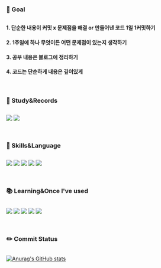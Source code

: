 

### :star2: Goal 
##
#### 1. 단순한 내용이 커밋 x 문제점을 해결 or 만들어낸 코드 1일 1커밋하기
#### 2. 1주일에 하나 무엇이든 어떤 문제점이 있는지 생각하기
#### 3. 공부 내용은 블로그에 정리하기
#### 4. 코드는 단순하게 내용은 깊이있게
<br>

### :notebook_with_decorative_cover: Study&Records
##
<a href="https://3d1935.tistory.com/"><img src="https://img.shields.io/badge/Blog-FF5722?style=for-the-badge&logo=Blogger&logoColor=white"/></a>
<a href = "https://github.com/bickck/"><img src="https://img.shields.io/badge/github-181717?style=for-the-badge&logo=github&logoColor=white"></a>


<br>

### :muscle: Skills&Language
##

<img src="https://img.shields.io/badge/c++-00599C?style=for-the-badge&logo=c%2B%2B&logoColor=white"> <img src="https://img.shields.io/badge/Java-007396?style=for-the-badge&logo=Java&logoColor=white"/> <img src="https://img.shields.io/badge/Spring-6DB33F?style=for-the-badge&logo=Spring&logoColor=white"/> 
<img src="https://img.shields.io/badge/Spring Boot-6DB33F?style=for-the-badge&logo=Spring Boot&logoColor=white"/> <img src="https://img.shields.io/badge/MySQL-4479A1?style=for-the-badge&logo=MySQL&logoColor=white"/>


<br>

### :books: Learning&Once I've used 
##
<img src="https://img.shields.io/badge/AmazonAWS-232F3E?style=for-the-badge&logo=AmazonAWS&logoColor=white"> <img src="https://img.shields.io/badge/React-61DAFB?style=for-the-badge&logo=React&logoColor=white"> <img src="https://img.shields.io/badge/jQuery-0769AD?style=for-the-badge&logo=jQuery&logoColor=white"> <img src="https://img.shields.io/badge/CentOS-262577?style=for-the-badge&logo=CentOS&logoColor=white"> <img src="https://img.shields.io/badge/JavaScript-F7DF1E?style=for-the-badge&logo=JavaScript&logoColor=white"> 


<br>

### :pencil2: Commit Status
##

[![Anurag's GitHub stats](https://github-readme-stats.vercel.app/api?username=bickck)](https://github.com/anuraghazra/github-readme-stats) 


